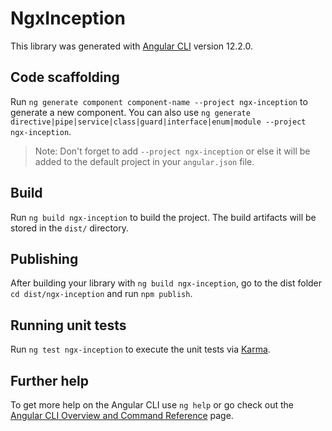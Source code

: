 # NgxInception

This library was generated with [Angular CLI](https://github.com/angular/angular-cli) version 12.2.0.

## Code scaffolding

Run `ng generate component component-name --project ngx-inception` to generate a new component. You can also use `ng generate directive|pipe|service|class|guard|interface|enum|module --project ngx-inception`.
> Note: Don't forget to add `--project ngx-inception` or else it will be added to the default project in your `angular.json` file. 

## Build

Run `ng build ngx-inception` to build the project. The build artifacts will be stored in the `dist/` directory.

## Publishing

After building your library with `ng build ngx-inception`, go to the dist folder `cd dist/ngx-inception` and run `npm publish`.

## Running unit tests

Run `ng test ngx-inception` to execute the unit tests via [Karma](https://karma-runner.github.io).

## Further help

To get more help on the Angular CLI use `ng help` or go check out the [Angular CLI Overview and Command Reference](https://angular.io/cli) page.

